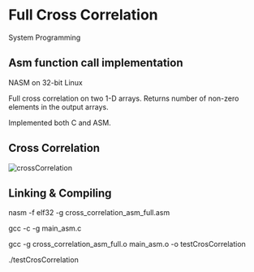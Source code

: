 # Full Cross Correlation
System Programming

## Asm function call implementation
NASM on 32-bit Linux

Full cross correlation on two 1-D arrays.
Returns number of non-zero elements in the output arrays.

Implemented both C and ASM.

## Cross Correlation

![crossCorrelation](https://user-images.githubusercontent.com/32519328/66757561-1b818b80-eea5-11e9-8527-c491a97119b1.png)


## Linking & Compiling

  nasm -f elf32 -g cross_correlation_asm_full.asm

  gcc -c -g main_asm.c

  gcc -g cross_correlation_asm_full.o main_asm.o -o testCrosCorrelation

  ./testCrosCorrelation



